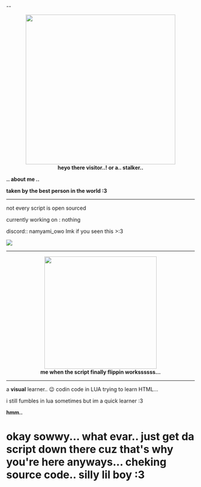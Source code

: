 --

<p align="center">
  <img src="https://media1.tenor.com/m/Ji_EAW5ZvdMAAAAd/hatsune-miku-hi.gif" width="400"/>
  <br>
  <b>heyo there visitor..! or a.. stalker..</b>
</p>

**..  about me  ..**

**taken by the best person in the world :3**

------

not every script is open sourced

currently working on : nothing

discord::  namyami_owo
lmk if you seen this >:3

![](https://komarev.com/ghpvc/?username=nbamwyd)

------

<p align="center">
  <img src="https://i.pinimg.com/736x/84/81/ff/8481ffb726a454888a12f2391c121f6d.jpg" width="300"/>
  <br>
  <b>me when the script finally flippin workssssss...</b>
</p>

------

a **visual** learner.. 😉
codin code in LUA
trying to learn HTML...

i still fumbles in lua sometimes but im a quick learner :3

**hmm..**

# okay sowwy... what evar.. just get da script down there cuz that's why you're here anyways... cheking source code.. silly lil boy :3
